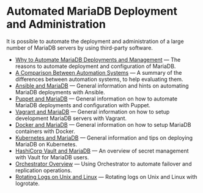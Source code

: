 # Automated MariaDB Deployment and Administration

It is possible to automate the deployment and administration of a large number of MariaDB servers by using third-party software.

- [Why to Automate MariaDB Deployments and Management](/mariadb-administration/getting-installing-and-upgrading-mariadb/binary-packages/automated-mariadb-deployment-and-administration/why-to-automate-mariadb-deployments-and-management/) — The reasons to automate deployment and configuration of MariaDB.
- [A Comparison Between Automation Systems](/mariadb-administration/getting-installing-and-upgrading-mariadb/binary-packages/automated-mariadb-deployment-and-administration/a-comparison-between-automation-systems/) — A summary of the differences between automation systems, to help evaluating them.
- [Ansible and MariaDB](/mariadb-administration/getting-installing-and-upgrading-mariadb/binary-packages/automated-mariadb-deployment-and-administration/ansible-and-mariadb/) — General information and hints on automating MariaDB deployments with Ansible.
- [Puppet and MariaDB](/kb/en/library/documentation/mariadb-administration/getting-installing-and-upgrading-mariadb/binary-packages/automated-mariadb-deployment-and-administration/automated-mariadb-deployment-and-administration-puppet-and-mariadb/) — General information on how to automate MariaDB deployments and configuration with Puppet.
- [Vagrant and MariaDB](/mariadb-administration/getting-installing-and-upgrading-mariadb/binary-packages/automated-mariadb-deployment-and-administration/vagrant-and-mariadb/) — General information on how to setup development MariaDB servers with Vagrant.
- [Docker and MariaDB](/mariadb-administration/getting-installing-and-upgrading-mariadb/binary-packages/automated-mariadb-deployment-and-administration/docker-and-mariadb/) — General information on how to setup MariaDB containers with Docker.
- [Kubernetes and MariaDB](/mariadb-administration/getting-installing-and-upgrading-mariadb/binary-packages/automated-mariadb-deployment-and-administration/kubernetes-and-mariadb/) — General information and tips on deploying MariaDB on Kubernetes.
- [HashiCorp Vault and MariaDB](/mariadb-administration/getting-installing-and-upgrading-mariadb/binary-packages/automated-mariadb-deployment-and-administration/hashicorp-vault-and-mariadb/) — An overview of secret management with Vault for MariaDB users.
- [Orchestrator Overview](/mariadb-administration/getting-installing-and-upgrading-mariadb/binary-packages/automated-mariadb-deployment-and-administration/orchestrator-overview/) — Using Orchestrator to automate failover and replication operations.
- [Rotating Logs on Unix and Linux](/mariadb-administration/server-monitoring-logs/rotating-logs-on-unix-and-linux/) — Rotating logs on Unix and Linux with logrotate.